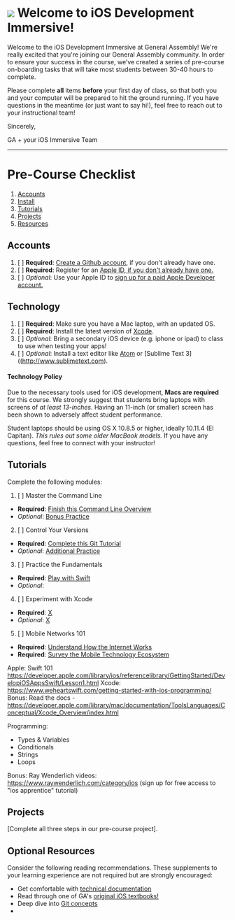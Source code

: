 # ![](https://ga-dash.s3.amazonaws.com/production/assets/logo-9f88ae6c9c3871690e33280fcf557f33.png) Welcome to iOS Development Immersive!

Welcome to the iOS Development Immersive at General Assembly! We're really excited that you're joining our General Assembly community. In order to ensure your success in the course, we’ve created a series of pre-course on-boarding tasks that will take most students between 30-40 hours to complete.

Please complete **all** items **before** your first day of class, so that both you and your computer will be prepared to hit the ground running. If you have questions in the meantime (or just want to say hi!), feel free to reach out to your instructional team!

Sincerely,

GA + your iOS Immersive Team

---

# Pre-Course Checklist
1. [Accounts](#account)
2. [Install](#install)
3. [Tutorials](#tutorials)
4. [Projects](#projects)
5. [Resources](#resources)

<a name="account"></a>
## Accounts
1. [ ] **Required**: [Create a Github account](https://github.com/join), if you don't already have one.
2. [ ] **Required**: Register for an [Apple ID, if you don't already have one.](https://www.apple.com/support/appleid/create-signin/)
3. [ ] *Optional*: Use your Apple ID to [sign up for a paid Apple Developer account.](https://developer.apple.com)

<a name="install"></a>
## Technology
1. [ ] **Required**: Make sure you have a Mac laptop, with an updated OS.
2. [ ] **Required**: Install the latest version of [Xcode](https://developer.apple.com/xcode/).
3. [ ] *Optional*: Bring a secondary iOS device (e.g. iphone or ipad) to class to use when testing your apps!
4. [ ] *Optional*: Install a text editor like [Atom](https://atom.io) or [Sublime Text 3]((http://www.sublimetext.com).

#### Technology Policy

Due to the necessary tools used for iOS development, **Macs are required** for this course. We strongly suggest that students bring laptops with screens of *at least 13-inches*. Having an 11-inch (or smaller) screen has been shown to adversely affect student performance.

Student laptops should be using OS X 10.8.5 or higher, ideally 10.11.4 (El Capitan). *This rules out some older MacBook models.* If you have any questions, feel free to connect with your instructor!

<a name="tutorials"></a>
## Tutorials
Complete the following modules:

1. [ ] Master the Command Line
 * **Required**: [Finish this Command Line Overview](http://generalassembly.github.io/prework/cl/#/)
 * *Optional*: [Bonus Practice](https://www.codecademy.com/learn/learn-the-command-line)

2. [ ] Control Your Versions
 * **Required**: [Complete this Git Tutorial](https://www.codecademy.com/learn/learn-git)
 * *Optional*: [Additional Practice](https://www.codeschool.com/courses/try-git)

3. [ ] Practice the Fundamentals
 * **Required**: [Play with Swift](https://www.weheartswift.com/getting-started-with-ios-programming/)
 * *Optional*: []()

4. [ ] Experiment with Xcode
 * **Required**: [X](Y)
 * *Optional*: [X](Y)

5. [ ] Mobile Networks 101
 * **Required**: [Understand How the Internet Works](https://www.khanacademy.org/computing/computer-science/internet-intro)
 * **Required**: [Survey the Mobile Technology Ecosystem](https://ga-edm-sandbox.s3.amazonaws.com/understanding-mobile-customers-and-their-devices/story.html)


Apple: Swift 101 https://developer.apple.com/library/ios/referencelibrary/GettingStarted/DevelopiOSAppsSwift/Lesson1.html
Xcode: https://www.weheartswift.com/getting-started-with-ios-programming/
Bonus: Read the docs - https://developer.apple.com/library/mac/documentation/ToolsLanguages/Conceptual/Xcode_Overview/index.html

Programming:
- Types & Variables
- Conditionals
- Strings
- Loops

Bonus: Ray Wenderlich videos: https://www.raywenderlich.com/category/ios
(sign up for free access to "ios apprentice" tutorial)

<a name="projects"></a>
## Projects

[Complete all three steps in our pre-course project].

<a name="resources"></a>
## Optional Resources
Consider the following reading recommendations. These supplements to your learning experience are not required but are strongly encouraged:

 * Get comfortable with [technical documentation](https://docs.python.org/2/tutorial/index.html)
 * Read through one of GA's [original iOS textbooks!](http://mobbook.generalassemb.ly/index.html)
 * Deep dive into [Git concepts](https://git-scm.com/doc)
 * 
